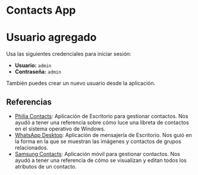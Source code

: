 # Contacts App

# Usuario agregado

Usa las siguientes credenciales para iniciar sesión:

- **Usuario:** `admin`
- **Contraseña:** `admin`

También puedes crear un nuevo usuario desde la aplicación.

## Referencias

- [Philia Contacts](https://apps.microsoft.com/detail/9MXHT996K5ST): Aplicación de Escritorio para gestionar contactos. Nos ayudó a tener una referencia sobre cómo luce una libreta de contactos en el sistema operativo de Windows.
- [WhatsApp Desktop](https://apps.microsoft.com/detail/9NKSQGP7F2NH): Aplicación de mensajería de Escritorio. Nos guió en la forma en la que se muestran las imágenes y contactos de grupos relacionados.
- [Samsung Contacts](http://apps.samsung.com/appquery/appDetail.as?appId=com.samsung.android.app.contacts): Aplicación móvil para gestionar contactos. Nos ayudó a tener una referencia de cómo se visualizan y editan todos los atributos de un contacto.